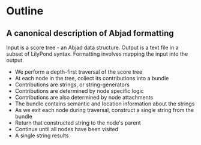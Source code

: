# Outline

## A canonical description of Abjad formatting

Input is a score tree - an Abjad data structure.
Output is a text file in a subset of LilyPond syntax.
Formatting involves mapping the input into the output.

- We perform a depth-first traversal of the score tree
- At each node in the tree, collect its contributions into a bundle
- Contributions are strings, or string-generators
- Contributions are determined by node specific logic
- Contributions are also determined by node attachments
- The bundle contains semantic and location information about the strings
- As we exit each node during traversal, construct a single string from the bundle
- Return that constructed string to the node's parent
- Continue until all nodes have been visited
- A single string results
